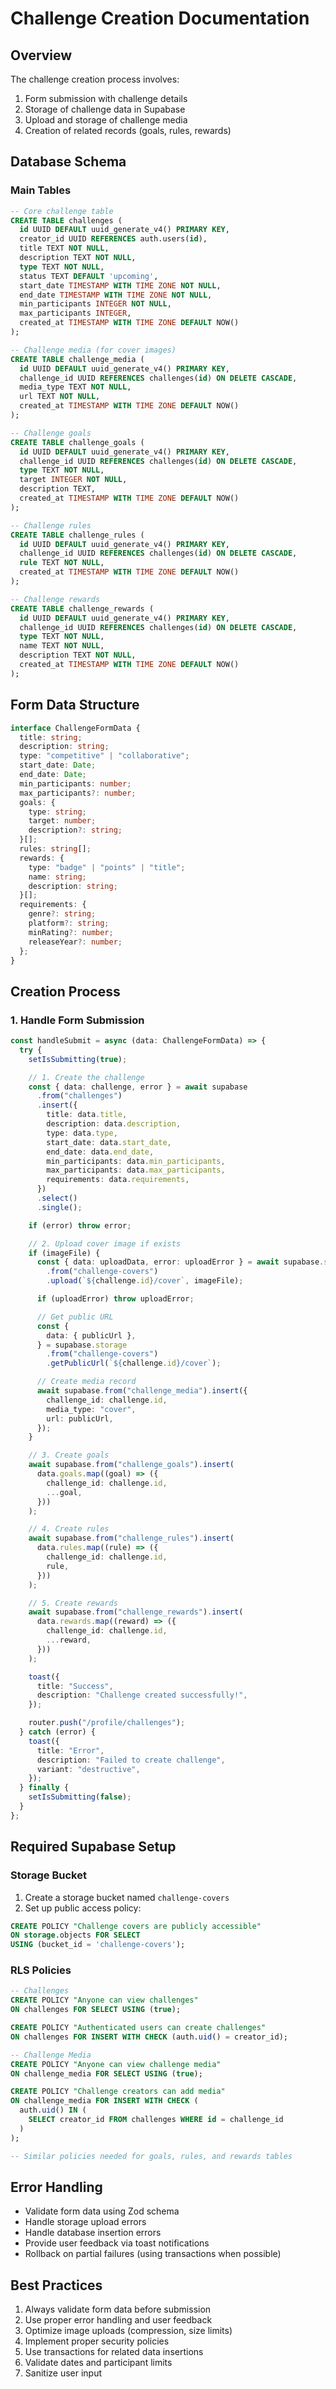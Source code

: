 # Challenge Creation Documentation

## Overview

The challenge creation process involves:

1. Form submission with challenge details
2. Storage of challenge data in Supabase
3. Upload and storage of challenge media
4. Creation of related records (goals, rules, rewards)

## Database Schema

### Main Tables

```sql
-- Core challenge table
CREATE TABLE challenges (
  id UUID DEFAULT uuid_generate_v4() PRIMARY KEY,
  creator_id UUID REFERENCES auth.users(id),
  title TEXT NOT NULL,
  description TEXT NOT NULL,
  type TEXT NOT NULL,
  status TEXT DEFAULT 'upcoming',
  start_date TIMESTAMP WITH TIME ZONE NOT NULL,
  end_date TIMESTAMP WITH TIME ZONE NOT NULL,
  min_participants INTEGER NOT NULL,
  max_participants INTEGER,
  created_at TIMESTAMP WITH TIME ZONE DEFAULT NOW()
);

-- Challenge media (for cover images)
CREATE TABLE challenge_media (
  id UUID DEFAULT uuid_generate_v4() PRIMARY KEY,
  challenge_id UUID REFERENCES challenges(id) ON DELETE CASCADE,
  media_type TEXT NOT NULL,
  url TEXT NOT NULL,
  created_at TIMESTAMP WITH TIME ZONE DEFAULT NOW()
);

-- Challenge goals
CREATE TABLE challenge_goals (
  id UUID DEFAULT uuid_generate_v4() PRIMARY KEY,
  challenge_id UUID REFERENCES challenges(id) ON DELETE CASCADE,
  type TEXT NOT NULL,
  target INTEGER NOT NULL,
  description TEXT,
  created_at TIMESTAMP WITH TIME ZONE DEFAULT NOW()
);

-- Challenge rules
CREATE TABLE challenge_rules (
  id UUID DEFAULT uuid_generate_v4() PRIMARY KEY,
  challenge_id UUID REFERENCES challenges(id) ON DELETE CASCADE,
  rule TEXT NOT NULL,
  created_at TIMESTAMP WITH TIME ZONE DEFAULT NOW()
);

-- Challenge rewards
CREATE TABLE challenge_rewards (
  id UUID DEFAULT uuid_generate_v4() PRIMARY KEY,
  challenge_id UUID REFERENCES challenges(id) ON DELETE CASCADE,
  type TEXT NOT NULL,
  name TEXT NOT NULL,
  description TEXT NOT NULL,
  created_at TIMESTAMP WITH TIME ZONE DEFAULT NOW()
);
```

## Form Data Structure

```typescript
interface ChallengeFormData {
  title: string;
  description: string;
  type: "competitive" | "collaborative";
  start_date: Date;
  end_date: Date;
  min_participants: number;
  max_participants?: number;
  goals: {
    type: string;
    target: number;
    description?: string;
  }[];
  rules: string[];
  rewards: {
    type: "badge" | "points" | "title";
    name: string;
    description: string;
  }[];
  requirements: {
    genre?: string;
    platform?: string;
    minRating?: number;
    releaseYear?: number;
  };
}
```

## Creation Process

### 1. Handle Form Submission

```typescript
const handleSubmit = async (data: ChallengeFormData) => {
  try {
    setIsSubmitting(true);

    // 1. Create the challenge
    const { data: challenge, error } = await supabase
      .from("challenges")
      .insert({
        title: data.title,
        description: data.description,
        type: data.type,
        start_date: data.start_date,
        end_date: data.end_date,
        min_participants: data.min_participants,
        max_participants: data.max_participants,
        requirements: data.requirements,
      })
      .select()
      .single();

    if (error) throw error;

    // 2. Upload cover image if exists
    if (imageFile) {
      const { data: uploadData, error: uploadError } = await supabase.storage
        .from("challenge-covers")
        .upload(`${challenge.id}/cover`, imageFile);

      if (uploadError) throw uploadError;

      // Get public URL
      const {
        data: { publicUrl },
      } = supabase.storage
        .from("challenge-covers")
        .getPublicUrl(`${challenge.id}/cover`);

      // Create media record
      await supabase.from("challenge_media").insert({
        challenge_id: challenge.id,
        media_type: "cover",
        url: publicUrl,
      });
    }

    // 3. Create goals
    await supabase.from("challenge_goals").insert(
      data.goals.map((goal) => ({
        challenge_id: challenge.id,
        ...goal,
      }))
    );

    // 4. Create rules
    await supabase.from("challenge_rules").insert(
      data.rules.map((rule) => ({
        challenge_id: challenge.id,
        rule,
      }))
    );

    // 5. Create rewards
    await supabase.from("challenge_rewards").insert(
      data.rewards.map((reward) => ({
        challenge_id: challenge.id,
        ...reward,
      }))
    );

    toast({
      title: "Success",
      description: "Challenge created successfully!",
    });

    router.push("/profile/challenges");
  } catch (error) {
    toast({
      title: "Error",
      description: "Failed to create challenge",
      variant: "destructive",
    });
  } finally {
    setIsSubmitting(false);
  }
};
```

## Required Supabase Setup

### Storage Bucket

1. Create a storage bucket named `challenge-covers`
2. Set up public access policy:

```sql
CREATE POLICY "Challenge covers are publicly accessible"
ON storage.objects FOR SELECT
USING (bucket_id = 'challenge-covers');
```

### RLS Policies

```sql
-- Challenges
CREATE POLICY "Anyone can view challenges"
ON challenges FOR SELECT USING (true);

CREATE POLICY "Authenticated users can create challenges"
ON challenges FOR INSERT WITH CHECK (auth.uid() = creator_id);

-- Challenge Media
CREATE POLICY "Anyone can view challenge media"
ON challenge_media FOR SELECT USING (true);

CREATE POLICY "Challenge creators can add media"
ON challenge_media FOR INSERT WITH CHECK (
  auth.uid() IN (
    SELECT creator_id FROM challenges WHERE id = challenge_id
  )
);

-- Similar policies needed for goals, rules, and rewards tables
```

## Error Handling

- Validate form data using Zod schema
- Handle storage upload errors
- Handle database insertion errors
- Provide user feedback via toast notifications
- Rollback on partial failures (using transactions when possible)

## Best Practices

1. Always validate form data before submission
2. Use proper error handling and user feedback
3. Optimize image uploads (compression, size limits)
4. Implement proper security policies
5. Use transactions for related data insertions
6. Validate dates and participant limits
7. Sanitize user input

